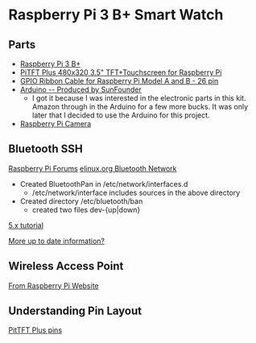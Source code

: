 # Raspberry Pi 3 B+ Smart Watch

## Parts
* [Raspberry Pi 3 B+](https://www.adafruit.com/product/3055)
* [PiTFT Plus 480x320 3.5" TFT+Touchscreen for Raspberry Pi](https://www.adafruit.com/product/2441)
* [GPIO Ribbon Cable for Raspberry Pi Model A and B - 26 pin](https://www.adafruit.com/product/862)
* [Arduino -- Produced by SunFounder](https://www.sunfounder.com/starter-kit-standard-v2-r3.html)
  * I got it because I was interested in the electronic parts in this kit. Amazon through in the Arduino for a few more bucks. It was only later that I decided to use the Arduino for this project.
* [Raspberry Pi Camera](https://www.adafruit.com/product/3099)

## Bluetooth SSH
[Raspberry Pi Forums](https://www.raspberrypi.org/forums/viewtopic.php?t=36889)
[elinux.org Bluetooth Network](https://elinux.org/Bluetooth_Network)
* Created BluetoothPan in /etc/network/interfaces.d
  * /etc/network/interface includes sources in the above directory
* Created directory /etc/bluetooth/ban
  * created two files dev-{up|down}

[5.x tutorial](http://blog.fraggod.net/2015/03/28/bluetooth-pan-network-setup-with-bluez-5x.html)

[More up to date information?](https://www.pcsuggest.com/linux-bluetooth-setup-hcitool-bluez/)

## Wireless Access Point
[From Raspberry Pi Website](https://www.raspberrypi.org/documentation/configuration/wireless/access-point.md)

## Understanding Pin Layout
[PitTFT Plus pins](https://pinout.xyz/pinout/pitft_plus_35)
